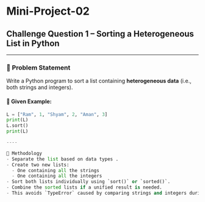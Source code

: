# Mini-Project-02  
## Challenge Question 1 – Sorting a Heterogeneous List in Python

---

### 📄 Problem Statement

Write a Python program to sort a list containing **heterogeneous data** (i.e., both strings and integers).

#### 🔸 Given Example:
```python
L = ["Ram", 1, "Shyam", 2, "Aman", 3]
print(L)
L.sort()
print(L)

----

🧠 Methodology
- Separate the list based on data types .  
- Create two new lists:  
  - One containing all the strings  
  - One containing all the integers  
- Sort both lists individually using `sort()` or `sorted()`.  
- Combine the sorted lists if a unified result is needed.  
- This avoids `TypeError` caused by comparing strings and integers during sorting.
